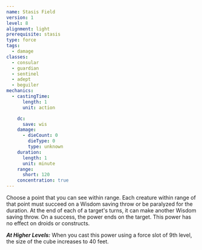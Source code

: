 ```yaml
---
name: Stasis Field
version: 1
level: 8
alignment: light
prerequisite: stasis
type: force
tags:
  - damage
classes:
  - consular
  - guardian
  - sentinel
  - adept
  - beguiler
mechanics:
  - castingTime:
      length: 1
      unit: action

    dc:
      save: wis
    damage:
      - dieCount: 0
        dieType: 0
        type: unknown
    duration:
      length: 1
      unit: minute
    range:
      short: 120
    concentration: true
---
```

Choose a point that you can see within range. Each creature within range of that point must succeed on a Wisdom saving throw or be paralyzed for the duration. At the end of each of a target's turns, it can make another Wisdom saving throw. On a success, the power ends on the target. This power has no effect on droids or constructs. 

***__At Higher Levels__:*** When you cast this power using a force slot of 9th level, the size of the cube increases to 40 feet.
    